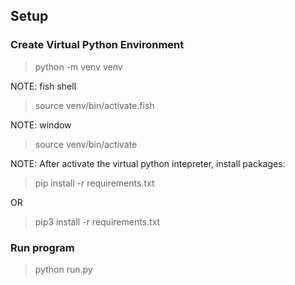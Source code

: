## Setup

### Create Virtual Python Environment

> python -m venv venv

NOTE: fish shell

> source venv/bin/activate.fish

NOTE: window 

> source venv/bin/activate

NOTE: After activate the virtual python intepreter, install packages:

> pip install -r requirements.txt

OR

> pip3 install -r requirements.txt

### Run program

> python run.py